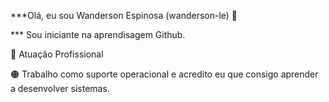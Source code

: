 ***Olá, eu sou Wanderson Espinosa (wanderson-le) 🤞

*** Sou iniciante na aprendisagem Github.

🏦 Atuação Profissional

 🟠 Trabalho como suporte operacional e acredito eu que consigo aprender a desenvolver sistemas.
